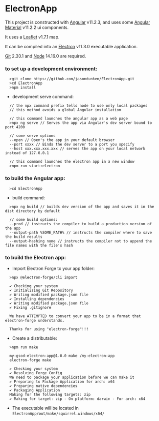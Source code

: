 # ElectronApp

This project is constructed with [Angular](https://angular.io) v11.2.3,
and uses some [Angular Material](https://material.angular.io) v11.2.2 ui components.

It uses a [Leaflet](https://leafletjs.com) v1.7.1 map.

It can be compiled into an [Electron](https://www.electronjs.org) v11.3.0 executable application.

[Git](https://git-scm.com) 2.30.1 and [Node](https://nodejs.org) 14.16.0 are required.

### to set up a development environment:
```
  >git clone https://github.com/jasondunken/ElectronApp.git
  >cd ElectronApp
  >npm install
```
- development serve command:
```
  // the npx command prefix tells node to use only local packages
  // this method avoids a global Angular installation
  
  // this command launches the angular app as a web page
  >npx ng serve // Serves the app via Angular's dev server bound to port 4200
  
  // some serve options 
  --open // Open's the app in your default browser
  --port xxxx // Binds the dev server to a port you specify
  --host xxx.xxx.xxx.xxx // serves the app on your local network instead of 127.0.0.1
  
  // this command launches the electron app in a new window
  >npm run start:electron
```
### to build the Angular app:
```
  >cd ElectronApp
```
- build command:
```
  >npx ng build // builds dev version of the app and saves it in the dist directory by default

  // some build options:
  --prod // instructs the compiler to build a production version of the app
  --output-path %SOME_PATH% // instructs the compiler where to save the build results
  --output-hashing none // instructs the compiler not to append the file names with the file's hash
```
### to build the Electron app:
- Import Electron Forge to your app folder:

```
  >npx @electron-forge/cli import

  ✔ Checking your system
  ✔ Initializing Git Repository
  ✔ Writing modified package.json file
  ✔ Installing dependencies
  ✔ Writing modified package.json file
  ✔ Fixing .gitignore

  We have ATTEMPTED to convert your app to be in a format that electron-forge understands.

  Thanks for using "electron-forge"!!!
```
- Create a distributable:

```
  >npm run make

  my-gsod-electron-app@1.0.0 make /my-electron-app
  electron-forge make

  ✔ Checking your system
  ✔ Resolving Forge Config
  We need to package your application before we can make it
  ✔ Preparing to Package Application for arch: x64
  ✔ Preparing native dependencies
  ✔ Packaging Application
  Making for the following targets: zip
  ✔ Making for target: zip - On platform: darwin - For arch: x64
```
- The executable will be located in `ElectronApp/out/make/squirrel.windows/x64/`
